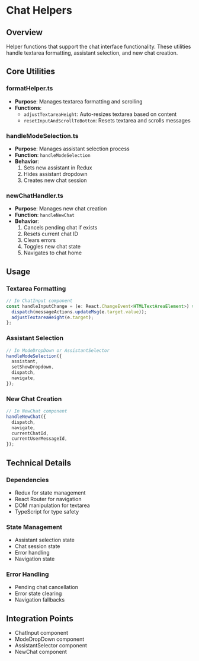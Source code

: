 # Chat Helpers

## Overview

Helper functions that support the chat interface functionality. These utilities handle textarea formatting, assistant selection, and new chat creation.

## Core Utilities

### formatHelper.ts

- **Purpose**: Manages textarea formatting and scrolling
- **Functions**:
  - `adjustTextareaHeight`: Auto-resizes textarea based on content
  - `resetInputAndScrollToBottom`: Resets textarea and scrolls messages

### handleModeSelection.ts

- **Purpose**: Manages assistant selection process
- **Function**: `handleModeSelection`
- **Behavior**:
  1. Sets new assistant in Redux
  2. Hides assistant dropdown
  3. Creates new chat session

### newChatHandler.ts

- **Purpose**: Manages new chat creation
- **Function**: `handleNewChat`
- **Behavior**:
  1. Cancels pending chat if exists
  2. Resets current chat ID
  3. Clears errors
  4. Toggles new chat state
  5. Navigates to chat home

## Usage

### Textarea Formatting

```typescript
// In ChatInput component
const handleInputChange = (e: React.ChangeEvent<HTMLTextAreaElement>) => {
  dispatch(messageActions.updateMsg(e.target.value));
  adjustTextareaHeight(e.target);
};
```

### Assistant Selection

```typescript
// In ModeDropDown or AssistantSelector
handleModeSelection({
  assistant,
  setShowDropdown,
  dispatch,
  navigate,
});
```

### New Chat Creation

```typescript
// In NewChat component
handleNewChat({
  dispatch,
  navigate,
  currentChatId,
  currentUserMessageId,
});
```

## Technical Details

### Dependencies

- Redux for state management
- React Router for navigation
- DOM manipulation for textarea
- TypeScript for type safety

### State Management

- Assistant selection state
- Chat session state
- Error handling
- Navigation state

### Error Handling

- Pending chat cancellation
- Error state clearing
- Navigation fallbacks

## Integration Points

- ChatInput component
- ModeDropDown component
- AssistantSelector component
- NewChat component

